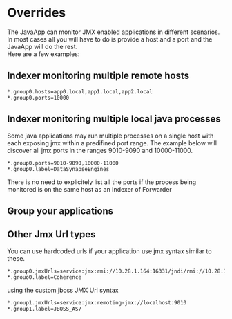 # Overrides

The JavaApp can monitor JMX enabled applications in different scenarios. In most cases all you will have to do is provide a host and a port and the JavaApp will do the rest.    
Here are a few examples: 




## Indexer monitoring multiple remote hosts


	*.group0.hosts=app0.local,app1.local,app2.local
	*.group0.ports=10000



## Indexer monitoring multiple local java processes

Some java applications may run multiple processes on a single host with each exposing jmx within a predifined port range. The example below will discover all jmx ports in the ranges 9010-9090 and 10000-11000. 

	*.group0.ports=9010-9090,10000-11000
	*.group0.label=DataSynapseEngines

There is no need to explicitely list all the ports if the process being monitored is on the same host as an Indexer of Forwarder

## Group your applications




##  Other Jmx Url types

You can use hardcoded urls if your application use jmx syntax similar to these. 

	*.group0.jmxUrls=service:jmx:rmi://10.28.1.164:16331/jndi/rmi://10.28.1.164:16332/server;service:jmx:rmi://10.28.1.165:16331/jndi/rmi://10.28.1.165:16332/server  
	*.grouo0.label=Coherence

using the custom jboss JMX Url syntax 

	*.group1.jmxUrls=service:jmx:remoting-jmx://localhost:9010
	*.group1.label=JBOSS_AS7


